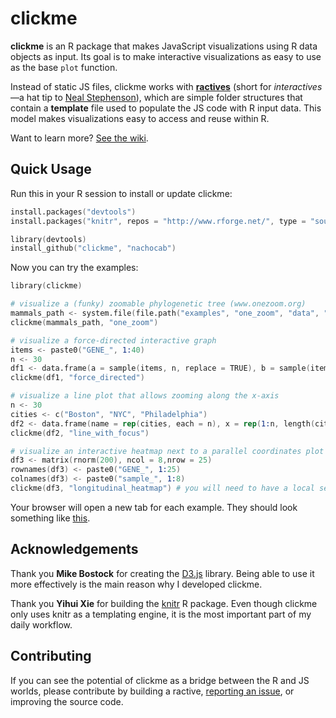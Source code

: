 # clickme

**clickme** is an R package that makes JavaScript visualizations using R data objects as input. Its goal is to make interactive visualizations as easy to use as the base `plot` function.

Instead of static JS files, clickme works with [**ractives**](https://github.com/nachocab/clickme/wiki/Ractive-Structure) (short for *interactives*—a hat tip to [Neal Stephenson](https://en.wikipedia.org/wiki/The_Diamond_Age)), which are simple folder structures that contain a **template** file used to populate the JS code with R input data. This model makes visualizations easy to access and reuse within R.

Want to learn more? [See the wiki](https://github.com/nachocab/clickme/wiki).

## Quick Usage

Run this in your R session to install or update clickme:

```S
install.packages("devtools")
install.packages("knitr", repos = "http://www.rforge.net/", type = "source")

library(devtools)
install_github("clickme", "nachocab")
```

Now you can try the examples:

```S
library(clickme)

# visualize a (funky) zoomable phylogenetic tree (www.onezoom.org)
mammals_path <- system.file(file.path("examples", "one_zoom", "data", "mammals.tree"), package="clickme")
clickme(mammals_path, "one_zoom")

# visualize a force-directed interactive graph
items <- paste0("GENE_", 1:40)
n <- 30
df1 <- data.frame(a = sample(items, n, replace = TRUE), b = sample(items, n, replace = TRUE), type = sample(letters[1:3], n, replace=TRUE))
clickme(df1, "force_directed")

# visualize a line plot that allows zooming along the x-axis
n <- 30
cities <- c("Boston", "NYC", "Philadelphia")
df2 <- data.frame(name = rep(cities, each = n), x = rep(1:n, length(cities)), y = c(sort(rnorm(n)), -sort(rnorm(n)),sort(rnorm(n))))
clickme(df2, "line_with_focus")

# visualize an interactive heatmap next to a parallel coordinates plot
df3 <- matrix(rnorm(200), ncol = 8,nrow = 25)
rownames(df3) <- paste0("GENE_", 1:25)
colnames(df3) <- paste0("sample_", 1:8)
clickme(df3, "longitudinal_heatmap") # you will need to have a local server for this one. Try running python -m SimpleHTTPServer
```

Your browser will open a new tab for each example. They should look something like [this](http://bl.ocks.org/nachocab/5178583).

## Acknowledgements
Thank you **Mike Bostock** for creating the [D3.js][] library. Being able to use it more effectively is the main reason why I developed clickme.

Thank you **Yihui Xie** for building the [knitr][] R package. Even though clickme only uses knitr as a templating engine, it is the most important part of my daily workflow.

## Contributing
If you can see the potential of clickme as a bridge between the R and JS worlds, please contribute by building a ractive, [reporting an issue](https://github.com/nachocab/clickme/issues), or improving the source code.

[D3.js]: http://d3js.org
[knitr]: https://github.com/yihui/knitr


